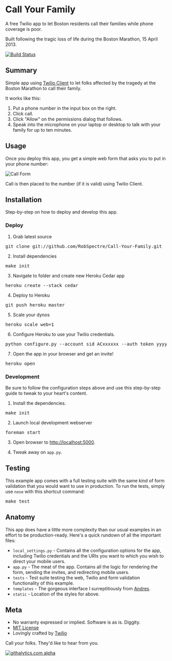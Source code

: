 # Call Your Family 

A free Twilio app to let Boston residents call their families while phone
coverage is poor.

Built following the tragic loss of life during the Boston Marathon, 15 April
2013.

[![Build
Status](https://secure.travis-ci.org/RobSpectre/Call-Your-Family.png?branch=master)](http://travis-ci.org/RobSpectre/Call-Your-Family)

## Summary

Simple app using [Twilio Client](http://www.twilio.com/client) to let folks
affected by the tragedy at the Boston Marathon to call their family.

It works like this:

1. Put a phone number in the input box on the right.
1. Click call.
1. Click "Allow" on the permissions dialog that follows.
1. Speak into the microphone on your laptop or desktop to talk with your family for
up to ten minutes.


## Usage

Once you deploy this app, you get a simple web form that asks you to put in your
phone number:

![Call Form](https://raw.github.com/RobSpectre/Call-Your-Family/master/static/images/screenshot1.png)

Call is then placed to the number (if it is valid) using Twilio Client.



## Installation

Step-by-step on how to deploy and develop this app.

### Deploy 

1) Grab latest source
<pre>
git clone git://github.com/RobSpectre/Call-Your-Family.git 
</pre>

2) Install dependencies
<pre>
make init
</pre>

3) Navigate to folder and create new Heroku Cedar app
<pre>
heroku create --stack cedar
</pre>

4) Deploy to Heroku
<pre>
git push heroku master
</pre>

5) Scale your dynos
<pre>
heroku scale web=1
</pre>

6) Configure Heroku to use your Twilio credentials.
<pre>
python configure.py --account_sid ACxxxxxx --auth_token yyyyyyy
</pre>

7) Open the app in your browser and get an invite!
<pre>
heroku open
</pre> 


### Development

Be sure to follow the configuration steps above and use this step-by-step
guide to tweak to your heart's content.

1) Install the dependencies.
<pre>
make init
</pre>

2) Launch local development webserver
<pre>
foreman start
</pre>

3) Open browser to [http://localhost:5000](http://localhost:5000).

4) Tweak away on `app.py`.


## Testing

This example app comes with a full testing suite with the same kind of form
validation that you would want to use in production.  To run the tests, simply
use `nose` with this shortcut command:

<pre>
make test
</pre>


## Anatomy

This app does have a little more complexity than our usual examples in an effort
to be production-ready.  Here's a quick rundown of all the important files:

* `local_settings.py` - Contains all the configuration options for the app,
  including Twilio credentials and the URIs you want to which you wish to direct
  your mobile users.
* `app.py` - The meat of the app.  Contains all the logic for rendering the
  form, sending the invites, and redirecting mobile users.
* `tests` - Test suite testing the web, Twilio and form validation functionality
  of this example.
* `templates` - The gorgeous interface I surreptitiously from
  [Andres](http://twitter.com/enborra).
* `static` - Location of the styles for above.


## Meta 

* No warranty expressed or implied.  Software is as is. Diggity.
* [MIT License](http://www.opensource.org/licenses/mit-license.html)
* Lovingly crafted by [Twilio](http://www.twilio.com) 


Call your folks.  They'd like to hear from you.


[![githalytics.com
alpha](https://cruel-carlota.pagodabox.com/cca4f318e2c039d16cdd82106e3c7c30
"githalytics.com")](http://githalytics.com/RobSpectre/Call-Your-Family)
